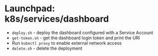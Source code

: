 # Launchpad: k8s/services/dashboard

  * `deploy.sh` - deploy the dashboard configured with a Service Account
  * `get-token.sh` - get the dashboard login token and print the URI
  * Run `kubectl proxy` to enable external network access
  * `delete.sh` - delete the deployment
